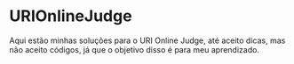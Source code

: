 # URIOnlineJudge
Aqui estão minhas soluções para o URI Online Judge, até aceito dicas, mas não aceito códigos, já que o objetivo disso é para meu aprendizado.
